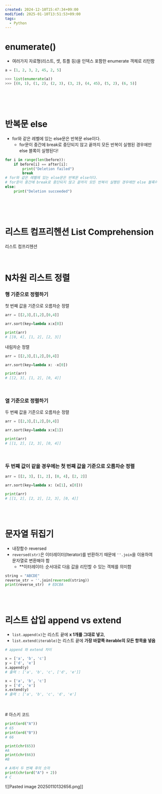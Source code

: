 ```yaml
---
created: 2024-12-10T15:47:34+09:00
modified: 2025-01-10T13:51:53+09:00
tags:
  - Python
---
```

# enumerate()

- 여러가지 자료형(리스트, 셋, 튜플 등)을 인덱스 포함한 enumerate 객체로 리턴함

```python
a = [1, 2, 3, 2, 45, 2, 5]

>>> list(enumerate(a))
>>> [(0, 1), (1, 2), (2, 3), (3, 2), (4, 45), (5, 2), (6, 5)]
```
<br><br><br>

# 반복문 else

- for와 같은 레벨에 있는 else문은 반복문 else이다.
	- for문이 중간에 break로 중단되지 않고 끝까지 모든 반복이 실행된 경우에만 else 블록이 실행된다!
```python
for i in range(len(before)):
    if before[i] == after[i]:
        print("Deletion failed")
        break
# for와 같은 레벨에 있는 else문은 반복문 else이다.
# for문이 중간에 break로 중단되지 않고 끝까지 모든 반복이 실행된 경우에만 else 블록이 실행된다!
else:
    print("Deletion succeeded")

```
<br><br><br>


# 리스트 컴프리헨션 List Comprehension
리스트 컴프리헨션
<br><br><br>

# N차원 리스트 정렬

### 행 기준으로 정렬하기 
첫 번째 값을 기준으로 오름차순 정렬
```python
arr = [[2,3],[1,2],[0,4]]

arr.sort(key=lambda x:x[0])

print(arr)
# [[0, 4], [1, 2], [2, 3]]
```

내림차순 정렬
``` python
arr = [[2,3],[1,2],[0,4]]

arr.sort(key=lambda x: -x[0])

print(arr)
# [[2, 3], [1, 2], [0, 4]]
```
<br>

### 열 기준으로 정렬하기
두 번째 값을 기준으로 오름차순 정렬
```python
arr = [[2,3],[1,2],[0,4]]

arr.sort(key=lambda x:x[1])

print(arr)
# [[1, 2], [2, 3], [0, 4]]
```

<br>

### 두 번째 값이 같을 경우에는 첫 번째 값을 기준으로 오름차순 정렬
```python
arr = [[2, 3], [1, 2], [0, 4], [2, 2]]

arr.sort(key=lambda x: (x[1], x[0]))

print(arr)
# [[1, 2], [2, 2], [2, 3], [0, 4]]
```
<br>
<br>

# 문자열 뒤집기
- 내장함수 reversed
- `reversed(str)`은 이터레이터(Iterator)를 반환하기 때문에 `''.join`을 이용하여 문자열로 변환해야 함
	- **이터레이터: 순서대로 다음 값을 리턴할 수 있는 객체를 의미함
```python
string = "ABCDE"
reverse_str = ''.join(reversed(string))
print(reverse_str)  # EDCBA
```
<br>
<br>

# 리스트 삽입 append vs extend
- `list.append(x)`는 리스트 끝에 **x 1개를 그대로 넣고**,
- `list.extend(iterable)`는 리스트 끝에 **가장 바깥쪽 iterable의 모든 항목을 넣음**
``` python
# append 와 extend 차이

x = ['a', 'b', 'c']
y = ['d', 'e']
x.append(y)
# 출력 : ['a', 'b', 'c', ['d', 'e']]

x = ['a', 'b', 'c']
y = ['d', 'e']
x.extend(y)
# 출력 : ['a', 'b', 'c', 'd', 'e']
```
<br>
<br>
# 아스키 코드 


```python
print(ord("A")) 
# 65
print(ord("B"))
# 66

print(chr(65)) 
#A
print(chr(66)) 
#B

# A에서 두 번째 후의 숫자 
print(chr(ord("A") + 2)) 
# C
```

![[Pasted image 20250110132656.png]]

<br>
<br>
